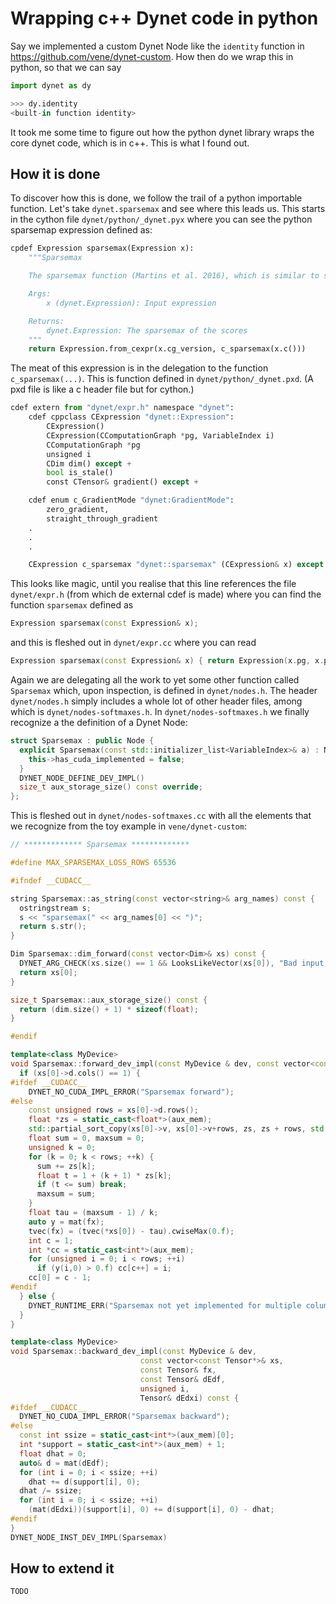 # Wrapping c++ Dynet code in python

Say we implemented a custom Dynet Node like the `identity` function in https://github.com/vene/dynet-custom. How then do we wrap this in python, so that we can say
```python
import dynet as dy

>>> dy.identity
<built-in function identity>
```
It took me some time to figure out how the python dynet library wraps the core dynet code, which is in c++. This is what I found out.


## How it is done

To discover how this is done, we follow the trail of a python importable function. Let's take `dynet.sparsemax` and see where this leads us. This starts in the cython file `dynet/python/_dynet.pyx` where you can see the python sparsemap expression defined as:
```python
cpdef Expression sparsemax(Expression x):
    """Sparsemax

    The sparsemax function (Martins et al. 2016), which is similar to softmax, but induces sparse solutions where most of the vector elements are zero. **Note:** This function is not yet implemented on GPU.

    Args:
        x (dynet.Expression): Input expression

    Returns:
        dynet.Expression: The sparsemax of the scores
    """
    return Expression.from_cexpr(x.cg_version, c_sparsemax(x.c()))
```
The meat of this expression is in the delegation to the function `c_sparsemax(...)`. This is function defined in `dynet/python/_dynet.pxd`. (A pxd file is like a c header file but for cython.)
```python
cdef extern from "dynet/expr.h" namespace "dynet":
    cdef cppclass CExpression "dynet::Expression":
        CExpression()
        CExpression(CComputationGraph *pg, VariableIndex i)
        CComputationGraph *pg
        unsigned i
        CDim dim() except +
        bool is_stale()
        const CTensor& gradient() except +

    cdef enum c_GradientMode "dynet:GradientMode":
        zero_gradient,
        straight_through_gradient
    .
    .
    .

    CExpression c_sparsemax "dynet::sparsemax" (CExpression& x) except + #
```
This looks like magic, until you realise that this line references the file `dynet/expr.h` (from which de external cdef is made) where you can find the function `sparsemax` defined as
```cpp
Expression sparsemax(const Expression& x);
```
and this is fleshed out in `dynet/expr.cc` where you can read
```cpp
Expression sparsemax(const Expression& x) { return Expression(x.pg, x.pg->add_function<Sparsemax>({x.i})); }
```
Again we are delegating all the work to yet some other function called `Sparsemax` which, upon inspection, is defined in `dynet/nodes.h`. The header `dynet/nodes.h` simply includes a whole lot of other header files, among which is `dynet/nodes-softmaxes.h`. In `dynet/nodes-softmaxes.h` we finally recognize a the definition of a Dynet Node:
```cpp
struct Sparsemax : public Node {
  explicit Sparsemax(const std::initializer_list<VariableIndex>& a) : Node(a) {
    this->has_cuda_implemented = false;
  }
  DYNET_NODE_DEFINE_DEV_IMPL()
  size_t aux_storage_size() const override;
};
```
This is fleshed out in `dynet/nodes-softmaxes.cc` with all the elements that we recognize from the toy example in `vene/dynet-custom`:
```cpp
// ************* Sparsemax *************

#define MAX_SPARSEMAX_LOSS_ROWS 65536

#ifndef __CUDACC__

string Sparsemax::as_string(const vector<string>& arg_names) const {
  ostringstream s;
  s << "sparsemax(" << arg_names[0] << ")";
  return s.str();
}

Dim Sparsemax::dim_forward(const vector<Dim>& xs) const {
  DYNET_ARG_CHECK(xs.size() == 1 && LooksLikeVector(xs[0]), "Bad input dimensions in Sparsemax: " << xs);
  return xs[0];
}

size_t Sparsemax::aux_storage_size() const {
  return (dim.size() + 1) * sizeof(float);
}

#endif

template<class MyDevice>
void Sparsemax::forward_dev_impl(const MyDevice & dev, const vector<const Tensor*>& xs, Tensor& fx) const {
  if (xs[0]->d.cols() == 1) {
#ifdef __CUDACC__
    DYNET_NO_CUDA_IMPL_ERROR("Sparsemax forward");
#else
    const unsigned rows = xs[0]->d.rows();
    float *zs = static_cast<float*>(aux_mem);
    std::partial_sort_copy(xs[0]->v, xs[0]->v+rows, zs, zs + rows, std::greater<float>());
    float sum = 0, maxsum = 0;
    unsigned k = 0;
    for (k = 0; k < rows; ++k) {
      sum += zs[k];
      float t = 1 + (k + 1) * zs[k];
      if (t <= sum) break;
      maxsum = sum;
    }
    float tau = (maxsum - 1) / k;
    auto y = mat(fx);
    tvec(fx) = (tvec(*xs[0]) - tau).cwiseMax(0.f);
    int c = 1;
    int *cc = static_cast<int*>(aux_mem);
    for (unsigned i = 0; i < rows; ++i)
      if (y(i,0) > 0.f) cc[c++] = i;
    cc[0] = c - 1;
#endif
  } else {
    DYNET_RUNTIME_ERR("Sparsemax not yet implemented for multiple columns");
  }
}

template<class MyDevice>
void Sparsemax::backward_dev_impl(const MyDevice & dev,
                             const vector<const Tensor*>& xs,
                             const Tensor& fx,
                             const Tensor& dEdf,
                             unsigned i,
                             Tensor& dEdxi) const {
#ifdef __CUDACC__
  DYNET_NO_CUDA_IMPL_ERROR("Sparsemax backward");
#else
  const int ssize = static_cast<int*>(aux_mem)[0];
  int *support = static_cast<int*>(aux_mem) + 1;
  float dhat = 0;
  auto& d = mat(dEdf);
  for (int i = 0; i < ssize; ++i)
    dhat += d(support[i], 0);
  dhat /= ssize;
  for (int i = 0; i < ssize; ++i)
    (mat(dEdxi))(support[i], 0) += d(support[i], 0) - dhat;
#endif
}
DYNET_NODE_INST_DEV_IMPL(Sparsemax)
```

## How to extend it

```
TODO
```
